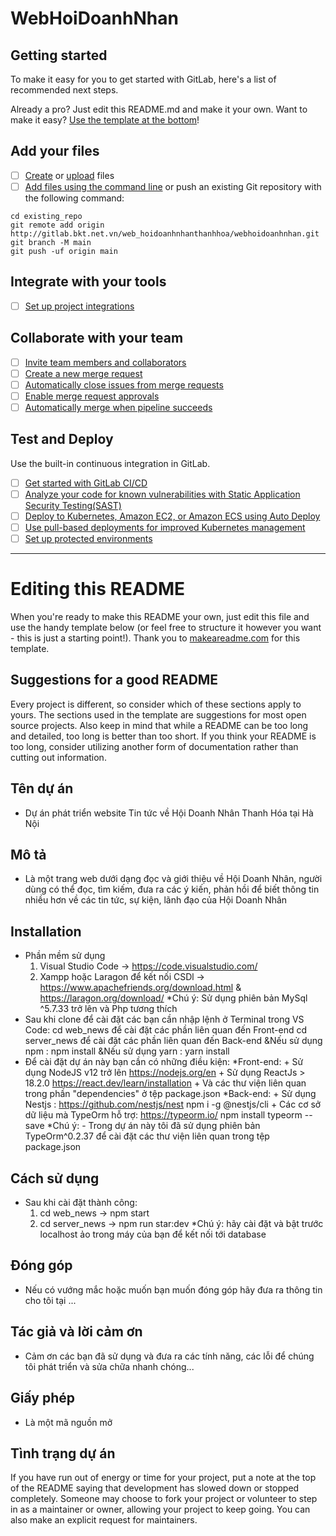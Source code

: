# WebHoiDoanhNhan



## Getting started

To make it easy for you to get started with GitLab, here's a list of recommended next steps.

Already a pro? Just edit this README.md and make it your own. Want to make it easy? [Use the template at the bottom](#editing-this-readme)!

## Add your files

- [ ] [Create](https://docs.gitlab.com/ee/user/project/repository/web_editor.html#create-a-file) or [upload](https://docs.gitlab.com/ee/user/project/repository/web_editor.html#upload-a-file) files
- [ ] [Add files using the command line](https://docs.gitlab.com/ee/gitlab-basics/add-file.html#add-a-file-using-the-command-line) or push an existing Git repository with the following command:

```
cd existing_repo
git remote add origin http://gitlab.bkt.net.vn/web_hoidoanhnhanthanhhoa/webhoidoanhnhan.git
git branch -M main
git push -uf origin main
```

## Integrate with your tools

- [ ] [Set up project integrations](http://gitlab.bkt.net.vn/web_hoidoanhnhanthanhhoa/webhoidoanhnhan/-/settings/integrations)

## Collaborate with your team

- [ ] [Invite team members and collaborators](https://docs.gitlab.com/ee/user/project/members/)
- [ ] [Create a new merge request](https://docs.gitlab.com/ee/user/project/merge_requests/creating_merge_requests.html)
- [ ] [Automatically close issues from merge requests](https://docs.gitlab.com/ee/user/project/issues/managing_issues.html#closing-issues-automatically)
- [ ] [Enable merge request approvals](https://docs.gitlab.com/ee/user/project/merge_requests/approvals/)
- [ ] [Automatically merge when pipeline succeeds](https://docs.gitlab.com/ee/user/project/merge_requests/merge_when_pipeline_succeeds.html)

## Test and Deploy

Use the built-in continuous integration in GitLab.

- [ ] [Get started with GitLab CI/CD](https://docs.gitlab.com/ee/ci/quick_start/index.html)
- [ ] [Analyze your code for known vulnerabilities with Static Application Security Testing(SAST)](https://docs.gitlab.com/ee/user/application_security/sast/)
- [ ] [Deploy to Kubernetes, Amazon EC2, or Amazon ECS using Auto Deploy](https://docs.gitlab.com/ee/topics/autodevops/requirements.html)
- [ ] [Use pull-based deployments for improved Kubernetes management](https://docs.gitlab.com/ee/user/clusters/agent/)
- [ ] [Set up protected environments](https://docs.gitlab.com/ee/ci/environments/protected_environments.html)

***

# Editing this README

When you're ready to make this README your own, just edit this file and use the handy template below (or feel free to structure it however you want - this is just a starting point!). Thank you to [makeareadme.com](https://www.makeareadme.com/) for this template.

## Suggestions for a good README
Every project is different, so consider which of these sections apply to yours. The sections used in the template are suggestions for most open source projects. Also keep in mind that while a README can be too long and detailed, too long is better than too short. If you think your README is too long, consider utilizing another form of documentation rather than cutting out information.

## Tên dự án
- Dự án phát triển website Tin tức về Hội Doanh Nhân Thanh Hóa tại Hà Nội

## Mô tả
- Là một trang web dưới dạng đọc và giới thiệu về Hội Doanh Nhân, người dùng có thể đọc, tìm kiếm, đưa ra các ý kiến, phản hồi để biết thông tin nhiều hơn về các tin tức, sự kiện, lãnh đạo của Hội Doanh Nhân


## Installation
- Phần mềm sử dụng 
    1.  Visual Studio Code  -> https://code.visualstudio.com/
    2.  Xampp hoặc Laragon để kết nối CSDl -> https://www.apachefriends.org/download.html 
                                                & https://laragon.org/download/
            *Chú ý: Sử dụng phiên bản MySql ^5.7.33 trở lên và Php tương thích
- Sau khi clone để cài đặt các bạn cần nhập lệnh ở Terminal trong VS Code:
    cd web_news để cài đặt các phần liên quan đến Front-end
    cd server_news để cài đặt các phần liên quan đến Back-end
    &Nếu sử dụng npm : npm install
    &Nếu sử dụng yarn : yarn install
- Để cài đặt dự án này bạn cần có những điều kiện:
    *Front-end:
        + Sử dụng NodeJS v12 trở lên https://nodejs.org/en
        + Sử dụng ReactJs > 18.2.0 https://react.dev/learn/installation
        + Và các thư viện liên quan trong phần "dependencies" ở tệp package.json
    *Back-end:
        + Sử dụng Nestjs : https://github.com/nestjs/nest
            npm i -g @nestjs/cli
        + Các cơ sở dữ liệu mà TypeOrm hỗ trợ: https://typeorm.io/
            npm install typeorm --save
            *Chú ý: - Trong dự án này tôi đã sử dụng phiên bản TypeOrm^0.2.37 để cài đặt các thư viện liên quan
                        trong tệp package.json
        
        

## Cách sử dụng
- Sau khi cài đặt thành công:
    1. cd web_news -> npm start
    2. cd server_news -> npm run star:dev
        *Chú ý: hãy cài đặt và bật trước localhost ảo trong máy của bạn để kết nối tới database
    


## Đóng góp
- Nếu có vướng mắc hoặc muốn bạn muốn đóng góp hãy đưa ra thông tin cho tôi tại ...

## Tác giả và lời cảm ơn
- Cảm ơn các bạn đã sử dụng và đưa ra các tính năng, các lỗi để chúng tôi phát triển và sửa chữa nhanh chóng...

## Giấy phép
- Là một mã nguồn mở

## Tình trạng dự án
If you have run out of energy or time for your project, put a note at the top of the README saying that development has slowed down or stopped completely. Someone may choose to fork your project or volunteer to step in as a maintainer or owner, allowing your project to keep going. You can also make an explicit request for maintainers.
